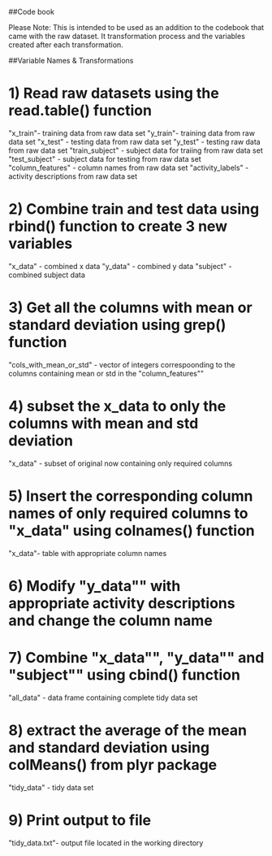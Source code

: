 ##Code book

Please Note: This is intended to be used as an addition to the codebook that came with the raw dataset. It transformation process and the variables created after each transformation.

##Variable Names & Transformations 

# 1) Read raw datasets using the read.table() function

"x_train"- training data from raw data set
"y_train"- training data from raw data set
"x_test" - testing data from raw data set
"y_test" - testing raw data from raw data set
"train_subject" - subject data for traiing from raw data set
"test_subject" - subject data for testing from raw data set
"column_features" - column names from raw data set
"activity_labels" - activity descriptions from raw data set

# 2) Combine train and test data using rbind() function to create 3 new variables
"x_data" - combined x data
"y_data" - combined y data
"subject" - combined subject data

# 3) Get all the columns with mean or standard deviation using grep() function
"cols_with_mean_or_std" - vector of integers correspoonding to the columns containing mean or std in the "column_features""

# 4) subset the x_data to only the columns with mean and std deviation
"x_data" - subset of original now containing only required columns

# 5) Insert the corresponding column names of only required columns to "x_data" using colnames() function
"x_data"- table with appropriate column names

# 6) Modify "y_data"" with appropriate activity descriptions and change the column name 

# 7) Combine "x_data"", "y_data"" and "subject"" using cbind() function

"all_data" - data frame containing complete tidy data set

# 8) extract the average of the mean and standard deviation using colMeans() from plyr package
"tidy_data" - tidy data set

# 9) Print output to file

"tidy_data.txt"- output file located in the working directory


